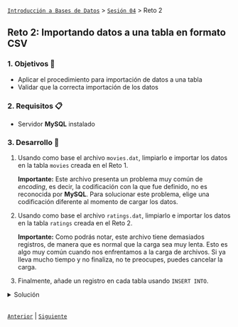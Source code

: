 [`Introducción a Bases de Datos`](../../Readme.md) > [`Sesión 04`](../Readme.md) > Reto 2

## Reto 2: Importando datos a una tabla en formato CSV

### 1. Objetivos :dart:
- Aplicar el procedimiento para importación de datos a una tabla
- Validar que la correcta importación de los datos

### 2. Requisitos :clipboard:
- Servidor __MySQL__ instalado

### 3. Desarrollo :rocket:

1. Usando como base el archivo `movies.dat`, limpiarlo e importar los datos en la tabla `movies` creada en el Reto 1.   

   **Importante:** Este archivo presenta un problema muy común de *encoding*, es decir, la codificación con la que fue definido, no es reconocida por __MySQL__. Para solucionar este problema, elige una codificación diferente al momento de cargar los datos.

1. Usando como base el archivo `ratings.dat`, limpiarlo e importar los datos en la tabla `ratings` creada en el Reto 2.   

   **Importante:** Como podrás notar, este archivo tiene demasiados registros, de manera que es normal que la carga sea muy lenta. Esto es algo muy común cuando nos enfrentamos a la carga de archivos. Si ya lleva mucho tiempo y no finaliza, no te preocupes, puedes cancelar la carga.

1. Finalmente, añade un registro en cada tabla usando `INSERT INTO`.

<details><summary>Solución</summary>
<p>

1. Agregamos el encabezado correspondiente a `movies.dat` y reemplazamos el símbolo `::` por `,`. Guardamos el archivo como `movies.csv`.

   ```
   id,title,generos
   1,Toy Story (1995),Animation|Children's|Comedy
   2,Jumanji (1995),Adventure|Children's|Fantasy
   3,Grumpier Old Men (1995),Comedy|Romance
   4,Waiting to Exhale (1995),Comedy|Drama
   5,Father of the Bride Part II (1995),Comedy
   6,Heat (1995),Action|Crime|Thriller
   7,Sabrina (1995),Comedy|Romance
   8,Tom and Huck (1995),Adventure|Children's
   9,Sudden Death (1995),Action
   10,GoldenEye (1995),Action|Adventure|Thriller
   ...
   ```

1. Agregamos el encabezado correspondiente a `ratings.dat` y reemplazamos el símbolo `::` por `,`. Guardamos el archivo como `ratings.csv`.

   ```
   userid,movieid,rating,time_stamp
   1,1193,5,978300760
   1,661,3,978302109
   1,914,3,978301968
   1,3408,4,978300275
   1,2355,5,978824291
   1,1197,3,978302268
   1,1287,5,978302039
   1,2804,5,978300719
   1,594,4,978302268
   ...
   ```

1. Cargamos `movies.csv` y `ratings.csv` usando __MySQL Workbench__. Comprobamos los resultados con las siguientes consultas.

   ```sql
   SELECT *
   FROM movies
   LIMIT 10;

   SELECT *
   FROM ratings
   LIMIT 10;
   ```

1. Finalmente insertamos los registros correspondientes:

   ```sql
   INSERT INTO movies(id,title,generos) VALUES (5000,'Avengers', 'Adventures');

   -- Si añadiste llaves foráneas, recuerda que debes añadir primero los registros en las tablas users y movies.
   INSERT INTO ratings(userid,movieid,rating,time_stamp) VALUES (1,1193,2,978300760);
   ``` 

#### Opcional

Otra forma de cargar grandes archivos de datos, debido a la lentitud de __Workbench__ es usar comandos específicos. Listamos el proceso a continuación. Esto puede cambiar ligeramente de equipo en equipo. En caso de no funcionar recuerda: *Google es tu amigo*. Más detalles puedes consultarlos [aquí](https://forums.mysql.com/read.php?152,674208,674208). 

1. Revisa la configuración de la variable `local_infile`, si muestra un valor `ON`, ve al paso 3, en caso contrario, ve al paso 2.

   ```sql
   SHOW VARIABLES LIKE "local_infile";
   ```

2. Ejecuta el siguiente comando:

   ```sql
   SET GLOBAL local infile = 'ON';
   ```

3. Revisa la configuración de la variable `secure_file_priv`, esto nos dará la ruta en nuestro equipo que tiene configurada __MySQL Server__ para cargar archivos:

   ```sql
   SHOW VARIABLES LIKE "secure_file_priv";
   ```

   Por ejemplo:

   `C:\ProgramData\MySQL\MySQL Server 8.0\Uploads\`

4. Copia el archivo que deseas cargar en la ruta dada.

5. Ejecuta el siguiente comando:

   ```sql
   LOAD DATA INFILE 'C:\ProgramData\MySQL\MySQL Server 8.0\Uploads\ratings.csv' 
   INTO TABLE ratings 
   FIELDS TERMINATED BY ',' 
   ENCLOSED BY '"' 
   LINES TERMINATED BY '\n'
   IGNORE 1 ROWS; 
   ```

   Algunos sistemas operativos (__Windows__), requieren cambiar la posición de las diagonales:

   ```sql
   LOAD DATA INFILE 'C:/ProgramData/MySQL/MySQL Server 8.0/Uploads/ratings.csv' 
   INTO TABLE ratings 
   FIELDS TERMINATED BY ',' 
   ENCLOSED BY '"' 
   LINES TERMINATED BY '\n'
   IGNORE 1 ROWS; 
   ```

   Observa cómo la carga lleva simplemente segundos.

</p>
</details>
<br/>

[`Anterior`](../Ejemplo-03/Readme.md) | [`Siguiente`](../Readme.md#configuración-de-mongodb-en-la-nube)
